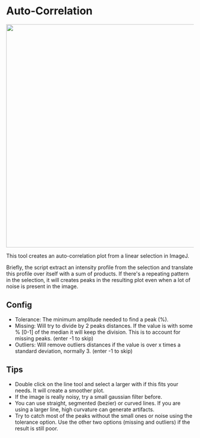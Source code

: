 # Auto-Correlation
<img src="https://github.com/alexandrebastien/ImageJ-Script-Collection/assets/699288/9f1e6b2a-2cfc-4556-bb33-d3d42be68167" width="600">

This tool creates an auto-correlation plot from a linear selection in ImageJ.

Briefly, the script extract an intensity profile from the selection and translate this profile over itself with a sum of products. If there's a repeating pattern in the selection, it will creates peaks in the resulting plot even when a lot of noise is present in the image.

## Config
- Tolerance: The minimum amplitude needed to find a peak (%).
- Missing: Will try to divide by 2 peaks distances. If the value is with some % [0-1] of the median it will keep the division. This is to account for missing peaks. (enter -1 to skip)
- Outliers: Will remove outliers distances if the value is over x times a standard deviation, normally 3. (enter -1 to skip)

## Tips
- Double click on the line tool and select a larger with if this fits your needs. It will create a smoother plot.
- If the image is really noisy, try a small gaussian filter before.
- You can use straight, segmented (bezier) or curved lines. If you are using a larger line, high curvature can generate artifacts.
- Try to catch most of the peaks without the small ones or noise using the tolerance option. Use the other two options (missing and outliers) if the result is still poor.
